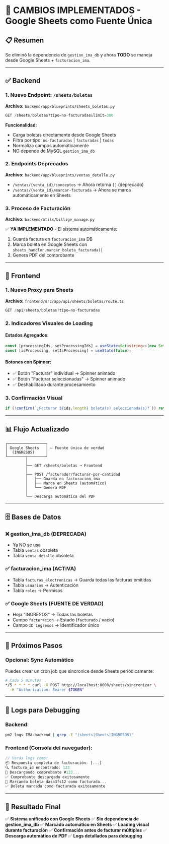 # 🎯 CAMBIOS IMPLEMENTADOS - Google Sheets como Fuente Única

## 📋 Resumen
Se eliminó la dependencia de `gestion_ima_db` y ahora **TODO** se maneja desde Google Sheets + `facturacion_ima`.

---

## ✅ Backend

### 1. Nuevo Endpoint: `/sheets/boletas`
**Archivo:** `backend/app/blueprints/sheets_boletas.py`

```python
GET /sheets/boletas?tipo=no-facturadas&limit=300
```

**Funcionalidad:**
- Carga boletas directamente desde Google Sheets
- Filtra por tipo: `no-facturadas` | `facturadas` | `todas`
- Normaliza campos automáticamente
- NO depende de MySQL `gestion_ima_db`

### 2. Endpoints Deprecados
**Archivo:** `backend/app/blueprints/ventas_detalle.py`

- `/ventas/{venta_id}/conceptos` → Ahora retorna `[]` (deprecado)
- `/ventas/{venta_id}/marcar-facturada` → Ahora se marca automáticamente en Sheets

### 3. Proceso de Facturación
**Archivo:** `backend/utils/billige_manage.py`

✅ **YA IMPLEMENTADO** - El sistema automáticamente:
1. Guarda factura en `facturacion_ima` DB
2. Marca boleta en Google Sheets con `sheets_handler.marcar_boleta_facturada()`
3. Genera PDF del comprobante

---

## 🎨 Frontend

### 1. Nuevo Proxy para Sheets
**Archivo:** `frontend/src/app/api/sheets/boletas/route.ts`

```typescript
GET /api/sheets/boletas?tipo=no-facturadas
```

### 2. Indicadores Visuales de Loading

#### Estados Agregados:
```typescript
const [processingIds, setProcessingIds] = useState<Set<string>>(new Set());
const [isProcessing, setIsProcessing] = useState(false);
```

#### Botones con Spinner:
- ✅ Botón "Facturar" individual → Spinner animado
- ✅ Botón "Facturar seleccionadas" → Spinner animado
- ✅ Deshabilitado durante procesamiento

### 3. Confirmación Visual
```typescript
if (!confirm(`¿Facturar ${ids.length} boleta(s) seleccionada(s)?`)) return;
```

---

## 📊 Flujo Actualizado

```
┌─────────────────┐
│ Google Sheets   │ ← Fuente única de verdad
│  (INGRESOS)     │
└────────┬────────┘
         │
         ├── GET /sheets/boletas → Frontend
         │
         ├── POST /facturador/facturar-por-cantidad
         │   ├── Guarda en facturacion_ima
         │   ├── Marca en Sheets (automático)
         │   └── Genera PDF
         │
         └── Descarga automática del PDF
```

---

## 🗄️ Bases de Datos

### ❌ **gestion_ima_db** (DEPRECADA)
- Ya NO se usa
- Tabla `ventas` obsoleta
- Tabla `venta_detalle` obsoleta

### ✅ **facturacion_ima** (ACTIVA)
- Tabla `facturas_electronicas` → Guarda todas las facturas emitidas
- Tabla `usuarios` → Autenticación
- Tabla `roles` → Permisos

### ✅ **Google Sheets** (FUENTE DE VERDAD)
- Hoja "INGRESOS" → Todas las boletas
- Campo `facturacion` → Estado (`facturado` / vacío)
- Campo `ID Ingresos` → Identificador único

---

## 🚀 Próximos Pasos

### Opcional: Sync Automático
Puedes crear un cron job que sincronice desde Sheets periódicamente:

```bash
# Cada 5 minutos
*/5 * * * * curl -X POST http://localhost:8008/sheets/sincronizar \
  -H "Authorization: Bearer $TOKEN"
```

---

## 📝 Logs para Debugging

### Backend:
```bash
pm2 logs IMA-backend | grep -E "(sheets|Sheets|INGRESOS)"
```

### Frontend (Consola del navegador):
```javascript
// Verás logs como:
📦 Respuesta completa de facturación: [...]
🔍 factura_id encontrado: 123
📄 Descargando comprobante #123...
✅ Comprobante descargado exitosamente
📝 Marcando boleta dasa3fs12 como facturada...
✅ Boleta marcada como facturada exitosamente
```

---

## 🎉 Resultado Final

✅ **Sistema unificado con Google Sheets**
✅ **Sin dependencia de gestion_ima_db**
✅ **Marcado automático en Sheets**
✅ **Loading visual durante facturación**
✅ **Confirmación antes de facturar múltiples**
✅ **Descarga automática de PDF**
✅ **Logs detallados para debugging**

